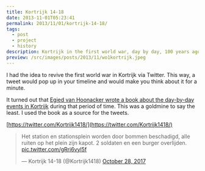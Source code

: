 ```yaml
---
title: Kortrijk 14-18
date: 2013-11-01T05:23:41
permalink: 2013/11/01/kortrijk-14-18/
tags:
  - post
  - project
  - history
description: Kortrijk in the first world war, day by day, 100 years ago.
preview: /src/images/posts/2013/11/wo1kortrijk.jpeg
---
```


I had the idea to revive the first world war in Kortrijk via Twitter. This way, a tweet would pop up in your timeline and would make you think about it for a minute.

It turned out that [Egied van Hoonacker wrote a book about the day-by-day events in Kortrijk](https://www.google.be/books/edition/Kortrijk_14_18/Bn4dAQAAMAAJ?hl=nl&gbpv=0&bsq=kortrijk%2014%2018) during that period of time. This was a goldmine to say the least. I used the book as a source for the tweets.

[https://twitter.com/Kortrijk1418/](https://twitter.com/Kortrijk1418/)

> Het station en stationsplein worden door bommen beschadigd, alle ruiten op het plein zijn kapot. 2 soldaten en een burger overlijden. [pic.twitter.com/gRri6vyl5f](https://t.co/gRri6vyl5f)
>
> — Kortrijk 14-18 (@Kortrijk1418) [October 28, 2017](https://twitter.com/Kortrijk1418/status/924176431608889344?ref_src=twsrc%5Etfw)

